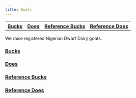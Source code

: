 ```yaml
---
title: Goats
---
```

<table>
<th><a href="/Goats/bucks.html">Bucks</a></th>
<th><a href="/Goats/does.html">Does</a></th>
<th><a href="/Goats/reference-bucks.html">Reference Bucks</a></th>
<th><a href="/Goats/reference-does.html">Reference Does</a></th>
</table>

We raise registered Nigerian Dwarf Dairy goats.


### [Bucks](/Goats/bucks.html)

### [Does](/Goats/does.html)

### [Reference Bucks](/Goats/reference-bucks.html)

### [Reference Does](/Goats/reference-does.html)


